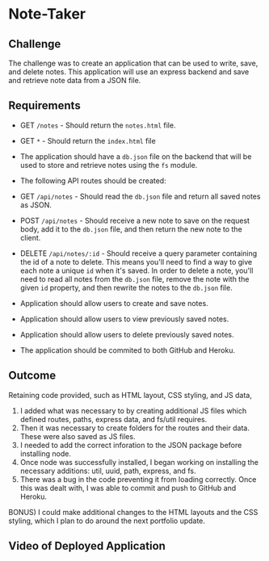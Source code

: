 # **Note-Taker**

## **Challenge**

The challenge was to create an application that can be used to write, save, and delete notes. This application will use an express backend and save and retrieve note data from a JSON file.

## **Requirements**

  * GET `/notes` - Should return the `notes.html` file.

  * GET `*` - Should return the `index.html` file

  * The application should have a `db.json` file on the backend that will be used to store and retrieve notes using the `fs` module.

  * The following API routes should be created:

  * GET `/api/notes` - Should read the `db.json` file and return all saved notes as JSON.

  * POST `/api/notes` - Should receive a new note to save on the request body, add it to the `db.json` file, and then return the new         note to the client.

  * DELETE `/api/notes/:id` - Should receive a query parameter containing the id of a note to delete. This means you'll need to find a       way to give each note a unique `id` when it's saved. In order to delete a note, you'll need to read all notes from the `db.json`         file, remove the note with the given `id` property, and then rewrite the notes to the `db.json` file.

  * Application should allow users to create and save notes.
  
  * Application should allow users to view previously saved notes.
  
  * Application should allow users to delete previously saved notes.
  
  * The application should be commited to both GitHub and Heroku.

## **Outcome**

Retaining code provided, such as HTML layout, CSS styling, and JS data, 

1) I added what was necessary to by creating additional JS files which defined routes, paths, express data, and fs/util requires. 
2) Then it was necessary to create folders for the routes and their data. These were also saved as JS files. 
3) I needed to add the correct inforation to the JSON package before installing node. 
4) Once node was successfully installed, I began working on installing the necessary additions: util, uuid, path, express, and fs.
5) There was a bug in the code preventing it from loading correctly. Once this was dealt with, I was able to commit and push to GitHub and Heroku.

BONUS) I could make additional changes to the HTML layouts and the CSS styling, which I plan to do around the next portfolio update. 

## **Video of Deployed Application**
